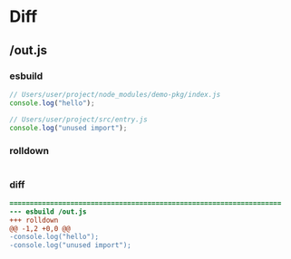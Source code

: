 # Diff
## /out.js
### esbuild
```js
// Users/user/project/node_modules/demo-pkg/index.js
console.log("hello");

// Users/user/project/src/entry.js
console.log("unused import");
```
### rolldown
```js

```
### diff
```diff
===================================================================
--- esbuild	/out.js
+++ rolldown	
@@ -1,2 +0,0 @@
-console.log("hello");
-console.log("unused import");

```
